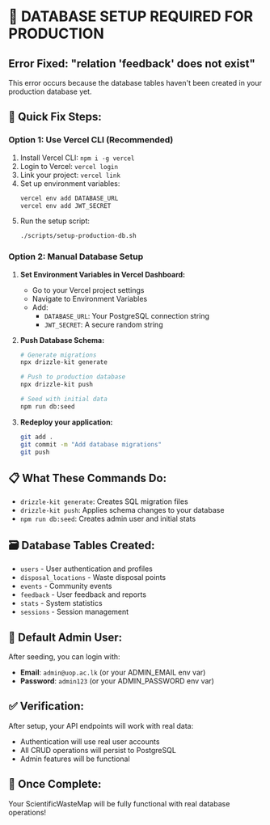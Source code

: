 # 🚨 DATABASE SETUP REQUIRED FOR PRODUCTION

## Error Fixed: "relation 'feedback' does not exist"

This error occurs because the database tables haven't been created in your production database yet.

## 🔧 Quick Fix Steps:

### Option 1: Use Vercel CLI (Recommended)

1. Install Vercel CLI: `npm i -g vercel`
2. Login to Vercel: `vercel login`
3. Link your project: `vercel link`
4. Set up environment variables:
   ```bash
   vercel env add DATABASE_URL
   vercel env add JWT_SECRET
   ```
5. Run the setup script:
   ```bash
   ./scripts/setup-production-db.sh
   ```

### Option 2: Manual Database Setup

1. **Set Environment Variables in Vercel Dashboard:**

   - Go to your Vercel project settings
   - Navigate to Environment Variables
   - Add:
     - `DATABASE_URL`: Your PostgreSQL connection string
     - `JWT_SECRET`: A secure random string

2. **Push Database Schema:**

   ```bash
   # Generate migrations
   npx drizzle-kit generate

   # Push to production database
   npx drizzle-kit push

   # Seed with initial data
   npm run db:seed
   ```

3. **Redeploy your application:**
   ```bash
   git add .
   git commit -m "Add database migrations"
   git push
   ```

## 📋 What These Commands Do:

- `drizzle-kit generate`: Creates SQL migration files
- `drizzle-kit push`: Applies schema changes to your database
- `npm run db:seed`: Creates admin user and initial stats

## 🗃️ Database Tables Created:

- `users` - User authentication and profiles
- `disposal_locations` - Waste disposal points
- `events` - Community events
- `feedback` - User feedback and reports
- `stats` - System statistics
- `sessions` - Session management

## 🔐 Default Admin User:

After seeding, you can login with:

- **Email**: `admin@uop.ac.lk` (or your ADMIN_EMAIL env var)
- **Password**: `admin123` (or your ADMIN_PASSWORD env var)

## ✅ Verification:

After setup, your API endpoints will work with real data:

- Authentication will use real user accounts
- All CRUD operations will persist to PostgreSQL
- Admin features will be functional

## 🎉 Once Complete:

Your ScientificWasteMap will be fully functional with real database operations!
